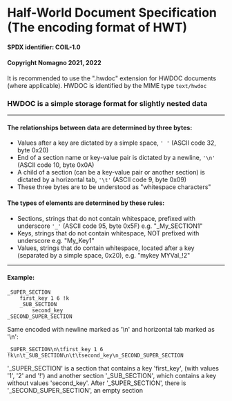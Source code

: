 # Half-World Document Specification (The encoding format of HWT)
#### SPDX identifier: COIL-1.0
#### Copyright Nomagno 2021, 2022

It is recommended to use the ".hwdoc" extension for HWDOC documents (where applicable).
HWDOC is identified by the MIME type `text/hwdoc`

### HWDOC is a simple storage format for slightly nested data

***

#### The relationships between data are determined by three bytes:
 - Values after a key are dictated by a simple space, `' '` (ASCII code 32, byte 0x20)
 - End of a section name or key-value pair is dictated by a newline, `'\n'` (ASCII code 10, byte 0x0A)
 - A child of a section (can be a key-value pair or another section) is dictated by a horizontal tab, `'\t'` (ASCII code 9, byte 0x09)
 - These three bytes are to be understood as "whitespace characters"

#### The types of elements are determined by these rules:
 - Sections, strings that do not contain whitespace, prefixed with underscore `'_'` (ASCII code 95, byte 0x5F) e.g. "_My_SECTION1"
 - Keys, strings that do not contain whitespace, NOT prefixed with underscore e.g. "My_Key1"
 - Values, strings that do contain whitespace, located after a key (separated by a simple space, 0x20), e.g. "mykey MYVal_!2"
***

#### Example:

```
_SUPER_SECTION
	first_key 1 6 !k
	_SUB_SECTION
		second_key
_SECOND_SUPER_SECTION
```

Same encoded with newline marked as '\n' and horizontal tab marked as '\n':

```
_SUPER_SECTION\n\tfirst_key 1 6 !k\n\t_SUB_SECTION\n\t\tsecond_key\n_SECOND_SUPER_SECTION
```

'_SUPER_SECTION' is a section that contains a key 'first_key', (with values '1', '2' and '!') and another section '_SUB_SECTION', which contains a key without values 'second_key'. After '_SUPER_SECTION', there is '_SECOND_SUPER_SECTION', an empty section
